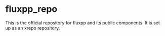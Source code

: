 # fluxpp_repo

This is the official repository for fluxpp and its public components.
It is set up as an xrepo repository.
